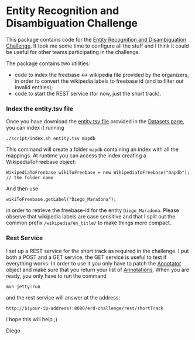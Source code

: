 Entity Recognition and Disambiguation Challenge
=============

This package contains code for the [Entity Recognition and Disambiguation Challenge](http://web-ngram.research.microsoft.com/erd2014). 
It took me some time to configure all the stuff and I think it could be useful for other teams participating in the challenge.  

The package contains two utilities: 

  * code to index the freebase <-> wikipedia file provided by the organizers, in order to convert the wikipedia labels to freebase id (and to filter out invalid entities);
  * code to start the REST service (for now, just the short track).
  

### Index the entity.tsv file
  
Once you have download the [entity.tsv file](http://web-ngram.research.microsoft.com/erd2014/entity.tsv) provided in the [Datasets page](http://web-ngram.research.microsoft.com/erd2014/Datasets.aspx), you can index it running 

    ./script/index.sh entity.tsv mapdb

This command will create a folder `mapdb` containing an index with all the mappings. At runtime you can access 
the index creating a WikipediaToFreebase object:

    WikipediaToFreebase wikiToFreebase = new WikipediaToFreebase("mapdb"); // the folder name

And then use:

    wikiToFreebase.getLabel("Diego_Maradona");

in order to retrieve the freebase-id for the entity `Diego_Maradona`. Please observe that wikipedia labels are case sensitive and that I split 
out the common prefix `/wikipedia/en_title/`  to make things more compact. 

### Rest Service 

I set up a REST service for the short track as required in the challenge. I put both a POST and a GET service, the GET service is useful to test
if everything works. In order to use it you only have to patch the [Annotator](src/main/java/it/cnr/isti/hpc/erd/Annotator.java) object and 
make sure that you return your list of [Annotations](src/main/java/it/cnr/isti/hpc/erd/Annotation.java). When you are ready, you only have to 
run the command

    mvn jetty:run 

and the rest service will answer at the address:

    http://$(your-ip-address):8080/erd-challenge/rest/shortTrack
   
I hope this will help ;) 

Diego


